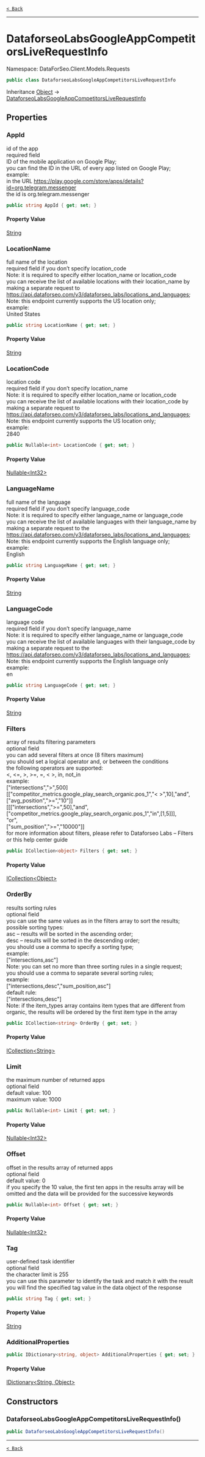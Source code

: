 [`< Back`](./)

---

# DataforseoLabsGoogleAppCompetitorsLiveRequestInfo

Namespace: DataForSeo.Client.Models.Requests

```csharp
public class DataforseoLabsGoogleAppCompetitorsLiveRequestInfo
```

Inheritance [Object](https://docs.microsoft.com/en-us/dotnet/api/system.object) → [DataforseoLabsGoogleAppCompetitorsLiveRequestInfo](./dataforseo.client.models.requests.dataforseolabsgoogleappcompetitorsliverequestinfo)

## Properties

### **AppId**

id of the app
 <br>required field
 <br>ID of the mobile application on Google Play;
 <br>you can find the ID in the URL of every app listed on Google Play;
 <br>example:
 <br>in the URL https://play.google.com/store/apps/details?id=org.telegram.messenger
 <br>the id is org.telegram.messenger

```csharp
public string AppId { get; set; }
```

#### Property Value

[String](https://docs.microsoft.com/en-us/dotnet/api/system.string)<br>

### **LocationName**

full name of the location
 <br>required field if you don’t specify location_code
 <br>Note: it is required to specify either location_name or location_code
 <br>you can receive the list of available locations with their location_name by making a separate request to
 <br>https://api.dataforseo.com/v3/dataforseo_labs/locations_and_languages;
 <br>Note: this endpoint currently supports the US location only;
 <br>example:
 <br>United States

```csharp
public string LocationName { get; set; }
```

#### Property Value

[String](https://docs.microsoft.com/en-us/dotnet/api/system.string)<br>

### **LocationCode**

location code
 <br>required field if you don’t specify location_name
 <br>Note: it is required to specify either location_name or location_code
 <br>you can receive the list of available locations with their location_code by making a separate request to
 <br>https://api.dataforseo.com/v3/dataforseo_labs/locations_and_languages;
 <br>Note: this endpoint currently supports the US location only;
 <br>example:
 <br>2840

```csharp
public Nullable<int> LocationCode { get; set; }
```

#### Property Value

[Nullable&lt;Int32&gt;](https://docs.microsoft.com/en-us/dotnet/api/system.nullable-1)<br>

### **LanguageName**

full name of the language
 <br>required field if you don’t specify language_code
 <br>Note: it is required to specify either language_name or language_code
 <br>you can receive the list of available languages with their language_name by making a separate request to the
 <br>https://api.dataforseo.com/v3/dataforseo_labs/locations_and_languages;
 <br>Note: this endpoint currently supports the English language only;
 <br>example:
 <br>English

```csharp
public string LanguageName { get; set; }
```

#### Property Value

[String](https://docs.microsoft.com/en-us/dotnet/api/system.string)<br>

### **LanguageCode**

language code
 <br>required field if you don’t specify language_name
 <br>Note: it is required to specify either language_name or language_code
 <br>you can receive the list of available languages with their language_code by making a separate request to the
 <br>https://api.dataforseo.com/v3/dataforseo_labs/locations_and_languages;
 <br>Note: this endpoint currently supports the English language only
 <br>example:
 <br>en

```csharp
public string LanguageCode { get; set; }
```

#### Property Value

[String](https://docs.microsoft.com/en-us/dotnet/api/system.string)<br>

### **Filters**

array of results filtering parameters
 <br>optional field
 <br>you can add several filters at once (8 filters maximum)
 <br>you should set a logical operator and, or between the conditions
 <br>the following operators are supported:
 <br>&lt;, &lt;=, &gt;, &gt;=, =, &lt; &gt;, in, not_in
 <br>example:
 <br>["intersections","&gt;",500]
 <br>[["competitor_metrics.google_play_search_organic.pos_1","&lt; &gt;",10],"and",["avg_position","&gt;=","10"]]
 <br>[[["intersections","&gt;=",50],"and",["competitor_metrics.google_play_search_organic.pos_1","in",[1,5]]],
 <br>"or",
 <br>["sum_position","&gt;=","10000"]]
 <br>for more information about filters, please refer to Dataforseo Labs – Filters or this help center guide

```csharp
public ICollection<object> Filters { get; set; }
```

#### Property Value

[ICollection&lt;Object&gt;](https://docs.microsoft.com/en-us/dotnet/api/system.collections.generic.icollection-1)<br>

### **OrderBy**

results sorting rules
 <br>optional field
 <br>you can use the same values as in the filters array to sort the results;
 <br>possible sorting types:
 <br>asc – results will be sorted in the ascending order;
 <br>desc – results will be sorted in the descending order;
 <br>you should use a comma to specify a sorting type;
 <br>example:
 <br>["intersections,asc"]
 <br>Note: you can set no more than three sorting rules in a single request;
 <br>you should use a comma to separate several sorting rules;
 <br>example:
 <br>["intersections,desc","sum_position,asc"]
 <br>default rule:
 <br>["intersections,desc"]
 <br>Note: if the item_types array contains item types that are different from organic, the results will be ordered by the first item type in the array

```csharp
public ICollection<string> OrderBy { get; set; }
```

#### Property Value

[ICollection&lt;String&gt;](https://docs.microsoft.com/en-us/dotnet/api/system.collections.generic.icollection-1)<br>

### **Limit**

the maximum number of returned apps
 <br>optional field
 <br>default value: 100
 <br>maximum value: 1000

```csharp
public Nullable<int> Limit { get; set; }
```

#### Property Value

[Nullable&lt;Int32&gt;](https://docs.microsoft.com/en-us/dotnet/api/system.nullable-1)<br>

### **Offset**

offset in the results array of returned apps
 <br>optional field
 <br>default value: 0
 <br>if you specify the 10 value, the first ten apps in the results array will be omitted and the data will be provided for the successive keywords

```csharp
public Nullable<int> Offset { get; set; }
```

#### Property Value

[Nullable&lt;Int32&gt;](https://docs.microsoft.com/en-us/dotnet/api/system.nullable-1)<br>

### **Tag**

user-defined task identifier
 <br>optional field
 <br>the character limit is 255
 <br>you can use this parameter to identify the task and match it with the result
 <br>you will find the specified tag value in the data object of the response

```csharp
public string Tag { get; set; }
```

#### Property Value

[String](https://docs.microsoft.com/en-us/dotnet/api/system.string)<br>

### **AdditionalProperties**

```csharp
public IDictionary<string, object> AdditionalProperties { get; set; }
```

#### Property Value

[IDictionary&lt;String, Object&gt;](https://docs.microsoft.com/en-us/dotnet/api/system.collections.generic.idictionary-2)<br>

## Constructors

### **DataforseoLabsGoogleAppCompetitorsLiveRequestInfo()**

```csharp
public DataforseoLabsGoogleAppCompetitorsLiveRequestInfo()
```

---

[`< Back`](./)
